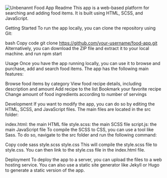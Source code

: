 ![Unbenannt](https://user-images.githubusercontent.com/50581176/232053783-1bb1319a-c2c2-4ee4-aeb2-d4e9ec7fd5fe.PNG)
Food App Readme
This app is a web-based platform for searching and adding food items. It is built using HTML, SCSS, and JavaScript.

Getting Started
To run the app locally, you can clone the repository using Git:

bash
Copy code
git clone https://github.com/your-username/food-app.git
Alternatively, you can download the ZIP file and extract it to your local machine.
and run npm start

Usage
Once you have the app running locally, you can use it to browse and purchase, add and search food items. The app has the following main features:

Browse food items by category
View food recipe details, including description and amount
Add recipe to the list
Bookmark your favorite recipe
Change amount of food ingredients according to number of servings

Development
If you want to modify the app, you can do so by editing the HTML, SCSS, and JavaScript files. The main files are located in the src folder:

index.html: the main HTML file
style.scss: the main SCSS file
script.js: the main JavaScript file
To compile the SCSS to CSS, you can use a tool like Sass. To do so, navigate to the src folder and run the following command:

Copy code
sass style.scss style.css
This will compile the style.scss file to style.css. You can then link to the style.css file in the index.html file.

Deployment
To deploy the app to a server, you can upload the files to a web hosting service. You can also use a static site generator like Jekyll or Hugo to generate a static version of the app.


